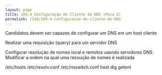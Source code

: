 ```yaml
---
layout: page
title: 109.4 Configuração de Cliente de DNS (Peso 2)
permalink: /110/109-4-configuracao-de-cliente-de-DNS
---
```


Candidatos devem ser capazes de configurar um DNS em um host cliente


Realizar uma requisição (query) para um servidor DNS

Configurar resolução de nomes local e remotos uasndo servidores DNS
Modificar a ordem na qual uma resoução de nomes é realizada


/etc/hosts
/etc/resolv.conf
/etc/nsswitch.conf
host
dig
getent